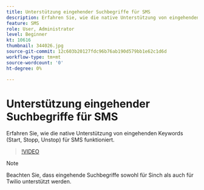```yaml
---
title: Unterstützung eingehender Suchbegriffe für SMS
description: Erfahren Sie, wie die native Unterstützung von eingehenden Keywords (Start, Stopp, Unstop) für SMS funktioniert.
feature: SMS
role: User, Administrator
level: Beginner
kt: 10616
thumbnail: 344026.jpg
source-git-commit: 12c603b20127fdc96b76ab190d579bb1e62c1d6d
workflow-type: tm+mt
source-wordcount: '0'
ht-degree: 0%

---
```


# Unterstützung eingehender Suchbegriffe für SMS

Erfahren Sie, wie die native Unterstützung von eingehenden Keywords (Start, Stopp, Unstop) für SMS funktioniert.

>[!VIDEO](https://video.tv.adobe.com/v/344026?quality=12&learn=on)

>[!NOTE]
>
>Beachten Sie, dass eingehende Suchbegriffe sowohl für Sinch als auch für Twilio unterstützt werden.

